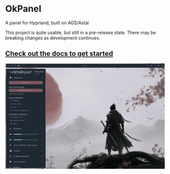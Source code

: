 # OkPanel

A panel for Hyprland, built on AGS/Astal

This project is quite usable, but still in a pre-release state.  There may be breaking changes as development continues.

## [Check out the docs to get started](https://johnoberhauser.github.io/OkPanel/)

![screenshot](docs/screenshots/features/network.png)
